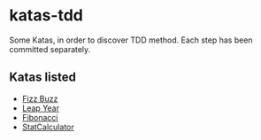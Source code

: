 # katas-tdd

Some Katas, in order to discover TDD method.
Each step has been committed separately.

## Katas listed 
  * [Fizz Buzz](https://github.com/julienpivi/katas-tdd/tree/master/src/test/java/org/example/fizzbuzz)
  * [Leap Year](https://github.com/julienpivi/katas-tdd/tree/master/src/test/java/org/example/leapyear)
  * [Fibonacci](https://github.com/julienpivi/katas-tdd/tree/master/src/test/java/org/example/fibonacci)
  * [StatCalculator](https://github.com/julienpivi/katas-tdd/tree/master/src/test/java/org/example/tdd2/statcalculator)

